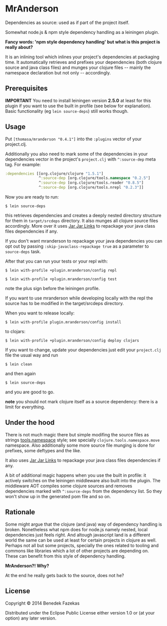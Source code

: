 # MrAnderson

Dependencies as source: used as if part of the project itself.

Somewhat node.js & npm style dependency handling as a leiningen plugin.

**Fancy words: 'npm style dependency handling' but what is this project is really about?**

It is an inlining tool which inlines your project's dependencies at packaging time. It automatically retrieves and prefixes your dependencies (both clojure source and java class files) and munges your clojure files -- mainly the namespace declaration but not only -- accordingly.

## Prerequisites

**IMPORTANT** You need to install leiningen version **2.5.0** at least for this plugin if you want to use the built in profile (see below for explanation). Basic functionality (eg `lein source-deps`) still works though.

## Usage

Put `[thomasa/mranderson "0.4.1"]` into the `:plugins` vector of your project.clj.

Additionally you also need to mark some of the dependencies in your dependencies vector in the project's `project.clj` with `^:source-dep` meta tag. For example:

```clojure
:dependencies [[org.clojure/clojure "1.5.1"]
               ^:source-dep [org.clojure/tools.namespace "0.2.5"]
               ^:source-dep [org.clojure/tools.reader "0.8.5"]
               ^:source-dep [org.clojure/tools.nrepl "0.2.3"]]
```

Now you are ready to run:

    $ lein source-deps

this retrieves dependencies and creates a deeply nested directory structure for them in `target/srcdeps` directory. It also munges all clojure source files accordingly. More over it uses [Jar Jar Links](https://code.google.com/p/jarjar/) to repackage your java class files dependencies if any.

If you don't want mranderson to repackage your java dependencies you can opt out by passing `:skip-javaclass-repackage true` as a parameter to `source-deps` task.

After that you can run your tests or your repl with:

    $ lein with-profile +plugin.mranderson/config repl

    $ lein with-profile +plugin.mranderson/config test

note the plus sign before the leiningen profile.

If you want to use mranderson while developing locally with the repl the source has to be modified in the target/srcdeps directory.

When you want to release locally:

    $ lein with-profile plugin.mranderson/config install

to clojars:

    $ lein with-profile +plugin.mranderson/config deploy clojars

If you want to change, update your dependencies just edit your `project.clj` file the usual way and run

    $ lein clean

and then again

    $ lein source-deps

and you are good to go.

**note** you should not mark clojure itself as a source dependency: there is a limit for everything.

## Under the hood

There is not much magic there but simple modifing the source files as strings [tools.namespace](https://github.com/clojure/tools.namespace) style; see specially `clojure.tools.namespace.move` namespace. Also additionally some more source file munging is done for prefixes, some deftypes and the like.

It also uses [Jar Jar Links](https://code.google.com/p/jarjar/) to repackage your java class files dependencies if any.

A bit of additional magic happens when you use the built in profile: it actively switches on the leiningen middleware also built into the plugin. The middleware AOT compiles some clojure sources and removes dependencies marked with `^:source-deps` from the dependency list. So they won't show up in the generated pom file and so on.

## Rationale

Some might argue that the clojure (and java) way of dependency handling is broken. Nonetheless what npm does for node.js namely nested, local dependencies just feels right. And altough javascript land is a different world the same can be used at least for certain projects in clojure as well. Perhaps not all but some projects, specially the ones related to tooling and commons like libraries which a lot of other projects are depending on. These can benefit from this style of dependency handling.

**MrAnderson?! Why?**

At the end he really gets back to the source, does not he?

## License

Copyright © 2014 Benedek Fazekas

Distributed under the Eclipse Public License either version 1.0 or (at
your option) any later version.
